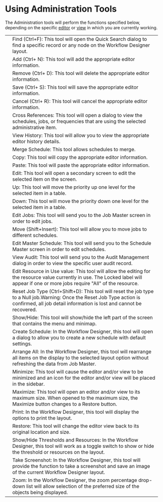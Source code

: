 # Using Administration Tools

The Administration tools will perform the functions specified below, depending on the specific [editor](Navigation-Editors.md) or [view](Navigation-Views.md) in which you are currently working.

|||
|--- |--- |
||Find (Ctrl+F): This tool will open the Quick Search dialog to find a specific record or any node on the Workflow Designer layout.|
||Add (Ctrl+ N): This tool will add the appropriate editor information.|
||Remove (Ctrl+ D): This tool will delete the appropriate editor information.|
||Save (Ctrl+ S): This tool will save the appropriate editor information.|
||Cancel (Ctrl+ R): This tool will cancel the appropriate editor information.|
||Cross References: This tool will open a dialog to view the schedules, jobs, or frequencies that are using the selected administrative item.|
||View History: This tool will allow you to view the appropriate editor history details.|
||Merge Schedule: This tool allows schedules to merge.|
||Copy: This tool will copy the appropriate editor information.|
||Paste: This tool will paste the appropriate editor information.|
||Edit: This tool will open a secondary screen to edit the selected item on the screen.|
||Up: This tool will move the priority up one level for the selected item in a table.|
||Down: This tool will move the priority down one level for the selected item in a table.|
||Edit Jobs: This tool will send you to the Job Master screen in order to edit jobs.|
||Move (Shift+Insert): This tool will allow you to move jobs to different schedules.|
||Edit Master Schedule: This tool will send you to the Schedule Master screen in order to edit schedules.|
||View Audit: This tool will send you to the Audit Management dialog in order to view the specific user audit record.|
||Edit Resource in Use value: This tool will allow the editing for the resource value currently in use.  The Locked label will appear if one or more jobs require "All" of the resource.|
||Reset Job Type (Ctrl+Shift+D): This tool will reset the job type to a Null job.Warning:  Once the Reset Job Type action is confirmed, all job detail information is lost and cannot be recovered.|
||Show/Hide: This tool will show/hide the left part of the screen that contains the menu and minimap.|
||Create Schedule: In the Workflow Designer, this tool will open a dialog to allow you to create a new schedule with default settings.|
||Arrange All: In the Workflow Designer, this tool will rearrange all items on the display to the selected layout option without refreshing the data from Job Master.|
||Minimize: This tool will cause the editor and/or view to be minimized and an icon for the editor and/or view will be placed in the sidebar.|
||Maximize: This tool will open an editor and/or view to its maximum size. When opened to the maximum size, the Maximize button changes to a Restore button.|
||Print: In the Workflow Designer, this tool will display the options to print the layout.|
||Restore: This tool will change the editor view back to its original location and size.|
||Show/Hide Thresholds and Resources: In the Workflow Designer, this tool will work as a toggle switch to show or hide the threshold or resources on the layout.|
||Take Screenshot: In the Workflow Designer, this tool will provide the function to take a screenshot and save an image of the current Workflow Designer layout.|
||Zoom: In the Workflow Designer, the zoom percentage drop-down list will allow selection of the preferred size of the objects being displayed.|
